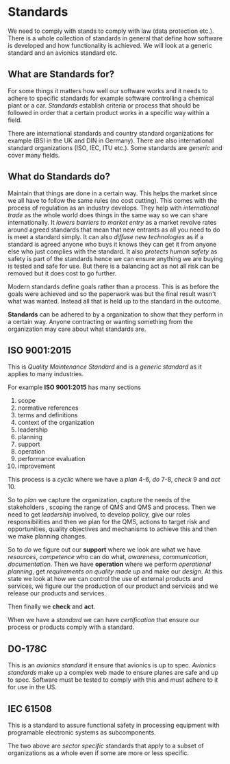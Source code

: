 # Standards
We need to comply with stands to comply with law (data protection etc.). There is a whole collection of standards in general that define how software is developed and how functionality is achieved. We will look at a generic standard and an avionics standard etc.

## What are Standards for?
For some things it matters how well our software works and it needs to adhere to specific standards for example software controlling a chemical plant or a car. *Standards* establish criteria or process that should be followed in order that a certain product works in a specific way within a field.

There are international standards and country standard organizations for example (BSI in the UK and DIN in Germany). There are also international standard organizations (ISO, IEC, ITU etc.). Some standards are *generic* and cover many fields.

## What do Standards do?
Maintain that things are done in a certain way. This helps the market since we all have to follow the same rules (no cost cutting). This comes with the process of regulation as an industry develops. They help with *international trade* as the whole world does things in the same way so we can share internationally. It *lowers barriers to market entry* as a market revolve rates around agreed standards that mean that new entrants as all you need to do is meet a standard simply. It can also *diffuse new technologies* as if a standard is agreed anyone who buys it knows they can get it from anyone else who just complies with the standard. It also *protects human safety* as safety is part of the standards hence we can ensure anything we are buying is tested and safe for use. But there is a balancing act as not all risk can be removed but it does cost to go further.

Modern standards define goals rather than a process. This is as before the goals were achieved and so the paperwork was but the final result wasn't what was wanted. Instead all that is held up to the standard in the outcome.

**Standards** can be adhered to by a organization to show that they perform in a certain way. Anyone contracting or wanting something from the organization may care about what standards are. 

## ISO 9001:2015
This is *Quality Maintenance Standard* and is a *generic standard* as it applies to many industries.

For example **ISO 9001:2015** has many sections 

1. scope
2. normative references
3. terms and definitions
4. context of the organization
5. leadership
6. planning
7. support
8. operation
9. performance evaluation
10. improvement

This process is a *cyclic* where we have a *plan* 4-6, *do* 7-8, *check* 9 and *act* 10.

So to *plan* we capture the organization, capture the needs of the stakeholders , scoping the range of QMS and QMS and process. Then we need to get *leadership* involved, to develop policy, give our roles responsibilities and then we plan for the QMS, actions to target risk and opportunities, quality objectives and mechanisms to achieve this and then we make planning changes.

So to *do* we figure out our **support** where we look are what we have *resources*, *competence* who can do what,  *awareness*, *communication*, *documentation*. Then we have **operation** where we perform *operational planning*, get *requirements on quality made up* and make our *design*. At this state we look at how we can control the use of external products and services, we figure our the production of our product and services and we release our products and services.

Then finally we **check** and **act**.

When we have a *standard* we can have *certification* that ensure our process or products comply with a standard.

## DO-178C 
This is an *avionics standard* it ensure that avionics is up to spec. *Avionics standards* make up a complex web made to ensure planes are safe and up to spec. Software must be tested to comply with this and must adhere to it for use in the US.

## IEC 61508
This is a standard to assure functional safety in processing equipment with programable electronic systems as subcomponents.

The two above are *sector specific* standards that apply to a subset of organizations as a whole even if some are more or less specific.